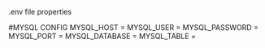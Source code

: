 .env file properties

#MYSQL CONFIG 
MYSQL_HOST =
MYSQL_USER =
MYSQL_PASSWORD =
MYSQL_PORT =
MYSQL_DATABASE =
MYSQL_TABLE =
